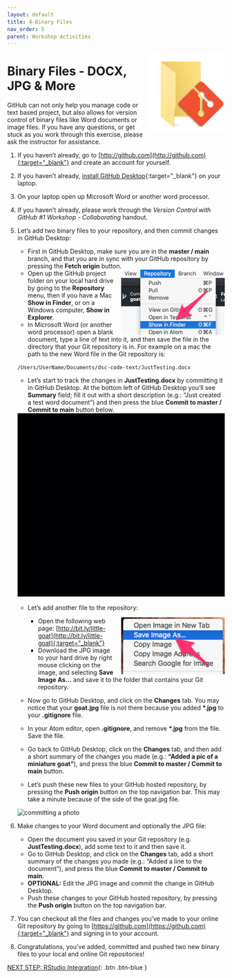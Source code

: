 ```yaml
---
layout: default
title: 4-Binary Files
nav_order: 5
parent: Workshop Activities
---
```


<img src="images/act-4/0.png" alt="logo" style="float:right;width:180px;margin-left:10px;">

# Binary Files - DOCX, JPG & More

GitHub can not only help you manage code or text based project, but also allows for version control of binary files like Word documents or image files. If you have any questions, or get stuck as you work through this exercise, please ask the instructor for assistance.

1.  If you haven’t already, go to [http://github.com](http://github.com){:target="_blank"} and create an account for yourself.
2.  If you haven’t already, [install GitHub Desktop](https://desktop.github.com){:target="_blank"} on your laptop.
3.  On your laptop open up Microsoft Word or another word processor.
4.  If you haven’t already, please work through the _Version Control with GitHub #1 Workshop - Collaborating_ handout.
5.  Let’s add two binary files to your repository, and then commit changes in GitHub Desktop:
    -   First in GitHub Desktop, make sure you are in the **master / main** branch, and that you are in sync with your GitHub repository by pressing the **Fetch origin** button.
    
    <img src="images/act-4/5.png" alt="show in finder" style="float:right;width:240px;margin-left:10px;">
    
    -   Open up the GitHub project folder on your local hard drive by going to the **Repository** menu, then if you have a Mac **Show in Finder**, or on a Windows computer, **Show in Explorer**.
    -   In Microsoft Word (or another word processor) open a blank document, type a line of text into it, and then save the file in the directory that your Git repository is in. For example on a mac the path to the new Word file in the Git repository is:
    
    ```
    /Users/UserName/Documents/dsc-code-text/JustTesting.docx
    ```
    
    -   Let’s start to track the changes in **JustTesting.docx** by committing it in GitHub Desktop. At the bottom left of GitHub Desktop you’ll see **Summary** field; fill it out with a short description (e.g.: “Just created a test word document”)  and then press the blue **Commit to master / Commit to main** button below.
    
    <img src="images/act-4/5-2.gif" alt="committing a word document" style="width:720px;">
    
    -   Let’s add another file to the repository:
        
        <img src="images/act-4/5-3.png" alt="add a photo" style="float:right;width:240px;margin-left:10px;">
        
        -   Open the following web page: [http://bit.ly/little-goat](http://bit.ly/little-goat){:target="_blank"}
        -   Download the JPG image to your hard drive by right mouse clicking on the image, and selecting **Save Image As…** and save it to the folder that contains your Git repository.
    -   Now go to GitHub Desktop, and click on the **Changes** tab. You may notice that your **goat.jpg** file is not there because you added <b>&ast;.jpg</b> to your **.gitignore** file.
    -   In your Atom editor, open **.gitignore**, and remove <b>&ast;.jpg</b> from the file. Save the file.
    -   Go back to GitHub Desktop, click on the **Changes** tab, and then add a short summary of the changes you made (e.g.: **“Added a pic of a miniature goat”**), and press the blue **Commit to master / Commit to main** button.
    -   Let’s push these new files to your GitHub hosted repository, by pressing the **Push origin** button on the top navigation bar. This may take a minute because of the side of the goat.jpg file.
    
    <img src="images/act-4/5-4.gif" alt="committing a photo" style="width:720px;">
    
6.  Make changes to your Word document and optionally the JPG file:
    -   Open the document you saved in your Git repository (e.g. **JustTesting.docx**), add some text to it and then save it.
    -   Go to GitHub Desktop, and click on the **Changes** tab, add a short summary of the changes you made (e.g.: “Added a line to the document”), and press the blue **Commit to master / Commit to main**.
    -   **OPTIONAL:** Edit the JPG image and commit the change in GitHub Desktop.
    -   Push these changes to your GitHub hosted repository, by pressing the **Push origin** button on the top navigation bar.
7.  You can checkout all the files and changes you’ve made to your online Git repository by going to [https://github.com](https://github.com){:target="_blank"} and signing in to your account.
8.  Congratulations, you’ve added, committed and pushed two new binary files to your local and online Git repositories!

[NEXT STEP: RStudio Integration](act-5.html){: .btn .btn-blue }

